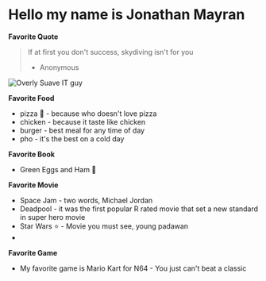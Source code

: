 # Hello my name is Jonathan Mayran

**Favorite Quote**
>If at first you don't success, skydiving isn't for you
> - Anonymous

![Overly Suave IT guy](http://www.funcage.com/blog/wp-content/uploads/2013/10/Overly-Suave-IT-Guy-1-550x550.jpg)

**Favorite Food**
- pizza :pizza: - because who doesn't love pizza
- chicken - because it taste like chicken
- burger - best meal for any time of day
- pho - it's the best on a cold day

**Favorite Book**
- Green Eggs and Ham :egg:


**Favorite Movie**
- Space Jam - two words, Michael Jordan
- Deadpool - it was the first popular R rated movie that set a new standard in super hero movie
- Star Wars :star: - Movie you must see, young padawan
- 
**Favorite Game**
- My favorite game is Mario Kart for N64 - You just can't beat a classic
